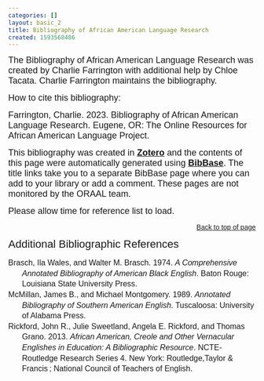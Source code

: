 ```yaml
---
categories: []
layout: basic_2
title: Bibliography of African American Language Research
created: 1593568486
---
```

<p><span style="font-size:18px;"><span style="font-family:Arial,Helvetica,sans-serif;">The Bibliography of African American Language Research was created by Charlie Farrington with additional help by Chloe Tacata. Charlie Farrington maintains the bibliography. </span></span></p><p><span style="font-size:18px;"><span style="font-family:Arial,Helvetica,sans-serif;">How to cite this bibliography:</span></span></p><p><span style="font-size:18px;"><span style="font-family:Arial,Helvetica,sans-serif;">Farrington, Charlie. 2023. Bibliography of African American Language Research. </span></span><span style="font-family:Arial,Helvetica,sans-serif;"><span style="font-size:18px;">Eugene, OR: The Online Resources for African American Language Project.</span></span></p><p><span style="font-family:Arial,Helvetica,sans-serif;"><span style="font-size:18px;">This bibliography was created in <strong><a href="https://www.zotero.org/" target="_blank">Zotero</a></strong> and the contents of this page were automatically generated using <a href="https://bibbase.org/" target="_blank"><strong>BibBase</strong></a>. The title links take you to a separate BibBase page where you can add to your library or add a comment. These pages are not monitored by the ORAAL team.</span></span></p><p><span style="font-family:Arial,Helvetica,sans-serif;"><span style="font-size:18px;">Please allow time for reference list to load.</span></span></p> <script src="https://bibbase.org/show?bib=https%3A%2F%2Fbibbase.org%2Fzotero%2FCorpusAAL&jsonp=1"></script><p style="text-align: right;"><span style="font-family:Arial,Helvetica,sans-serif;"><a href="#top">Back to top of page</a></span></p><p><span style="font-size:22px;"><span style="font-family:Trebuchet MS,Helvetica,sans-serif;">Additional Bibliographic References</span></span></p><div class="csl-bib-body" style="line-height: 1.35; margin-left: 2em; text-indent:-2em;"><div class="csl-entry"><span style="font-size:16px;"><span style="font-family:Arial,Helvetica,sans-serif;">Brasch, Ila Wales, and Walter M. Brasch. 1974. <i>A Comprehensive Annotated Bibliography of American Black English</i>. Baton Rouge: Louisiana State University Press.</span></span></div><div class="csl-entry"><span style="font-size:16px;"><span style="font-family:Arial,Helvetica,sans-serif;">McMillan, James B., and Michael Montgomery. 1989. <i>Annotated Bibliography of Southern American English</i>. Tuscaloosa: University of Alabama Press.</span></span></div><div class="csl-entry"><span style="font-size:16px;"><span style="font-family:Arial,Helvetica,sans-serif;">Rickford, John R., Julie Sweetland, Angela E. Rickford, and Thomas Grano. 2013. <i>African American, Creole and Other Vernacular Englishes in Education: A Bibliographic Resource</i>. NCTE-Routledge Research Series 4. New York: Routledge,Taylor &amp; Francis ; National Council of Teachers of English.</span></span></div></div>
